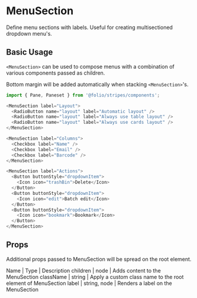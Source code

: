 # MenuSection
Define menu sections with labels. Useful for creating multisectioned dropdown menu's.

## Basic Usage
`<MenuSection>` can be used to compose menus with a combination of various components passed as children. 

Bottom margin will be added automatically when stacking `<MenuSection>`'s.

```js 
import { Pane, Paneset } from '@folio/stripes/components';

<MenuSection label="Layout">
  <RadioButton name="layout" label="Automatic layout" />
  <RadioButton name="layout" label="Always use table layout" />
  <RadioButton name="layout" label="Always use cards layout" />
</MenuSection>

<MenuSection label="Columns">
  <Checkbox label="Name" />
  <Checkbox label="Email" />
  <Checkbox label="Barcode" />
</MenuSection>

<MenuSection label="Actions">
  <Button buttonStyle="dropdownItem">
    <Icon icon="trashBin">Delete</Icon>
  </Button>
  <Button buttonStyle="dropdownItem">
    <Icon icon="edit">Batch edit</Icon>
  </Button>
  <Button buttonStyle="dropdownItem">
    <Icon icon="bookmark">Bookmark</Icon>
  </Button>
</MenuSection>
```

## Props
Additional props passed to MenuSection will be spread on the root element.

Name | Type | Description
children | node | Adds content to the MenuSection
className | string | Apply a custom class name to the root element of MenuSection
label | string, node | Renders a label on the MenuSection